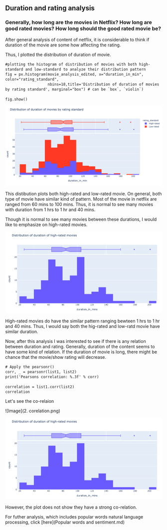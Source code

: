 ## Duration and rating analysis

### Generally, how long are the movies in Netflix? How long are good rated movies? How long should the good rated movie be?

After general analysis of content of netflix, it is considerable to think if duration of the movie are some how affecting the rating.


Thus, I plotted the distribution of duration of movie.
```
#plotting the histogram of distribution of movies with both high-standard and low-standard to analyze their distribution pattern
fig = px.histogram(movie_analysis_edited, x="duration_in_min", color="rating_standard", 
                   nbins=18,title='Distribution of duration of movies by rating standard', marginal="box") # can be `box`, `violin`)
                   
fig.show()
```
![Image](2.a..png)

This distibution plots both high-rated and low-rated movie. On general, both type of movie have similar kind of pattern. Most of the movie in netflix are ranged from 60 mins to 100 mins. Thus, it is normal to see many movies with duration from 1 hrs to 1 hr and 40 mins. 

Though it is normal to see many movies between these durations, I would like to emphasize on high-rated movies.

![Image](2.b..png)

High-rated movies do have the similar pattern ranging bewteen 1 hrs to 1 hr and 40 mins. Thus, I would say both the hig-rated and low-ratd movie have similar duration.

Now, after this analysis I was interested to see if there is any relation between duration and rating. Generally, duration of the content seems to have some kind of relation.  If the duration of movie is long, there might be chance that the movie/show rating will decrease.
```
# Apply the pearsonr() 
corr, _ = pearsonr(list1, list2) 
print('Pearsons correlation: %.3f' % corr)

correlation = list1.corr(list2)
correlation
```
Let's see the co-relaion

![Image](2. corelation.png)


![Image](2.b..png)

However, the plot does not show they have a strong co-relation.

For futher analysis, which includes popular words natural language processing, click [here](Popular words and sentiment.md)
